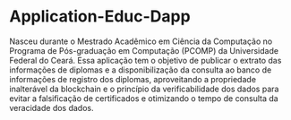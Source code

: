 # Application-Educ-Dapp
Nasceu durante o Mestrado Acadêmico em Ciência da Computação no Programa de Pós-graduação em Computação (PCOMP) da Universidade Federal do Ceará. Essa aplicação tem o objetivo de publicar o extrato das informações de diplomas e a disponibilização da consulta ao banco de informações de registro dos diplomas, aproveitando a propriedade inalterável da blockchain e o princípio da verificabilidade dos dados para evitar a falsificação de certificados e otimizando o tempo de consulta da veracidade dos dados.
